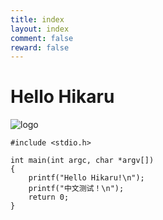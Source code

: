 ```yaml
---
title: index
layout: index
comment: false
reward: false
---
```

# Hello Hikaru

![logo](/images/logo.png)

```
#include <stdio.h>

int main(int argc, char *argv[])
{
	printf("Hello Hikaru!\n");
	printf("中文测试！\n");
	return 0;
}
```
